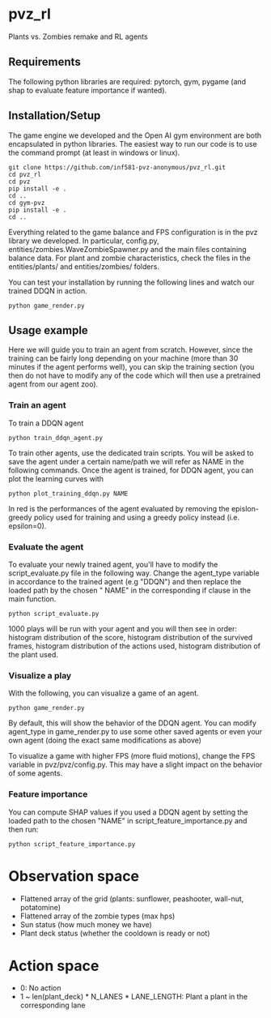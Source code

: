# pvz_rl

Plants vs. Zombies remake and RL agents

## Requirements

The following python libraries are required: pytorch, gym, pygame (and shap to evaluate feature importance if wanted).

## Installation/Setup

The game engine we developed and the Open AI gym environment are both encapsulated in python libraries.
The easiest way to run our code is to use the command prompt (at least in windows or linux).

```
git clone https://github.com/inf581-pvz-anonymous/pvz_rl.git
cd pvz_rl
cd pvz
pip install -e .
cd ..
cd gym-pvz
pip install -e .
cd ..
```

Everything related to the game balance and FPS configuration is in the pvz library we developed. In particular,
config.py, entities/zombies.WaveZombieSpawner.py and the main files containing balance data. For plant and zombie
characteristics, check the files in the entities/plants/ and entities/zombies/ folders.

You can test your installation by running the following lines and watch our trained DDQN in action.

```
python game_render.py
```

## Usage example

Here we will guide you to train an agent from scratch. However, since the training can be fairly long depending on your
machine (more than 30 minutes if the agent performs well), you can skip the training section (you then do not have to
modify any of the code which will then use a pretrained agent from our agent zoo).

### Train an agent

To train a DDQN agent

```
python train_ddqn_agent.py
```

To train other agents, use the dedicated train scripts. You will be asked to save the agent under a certain name/path we
will refer as NAME in the following commands.
Once the agent is trained, for DDQN agent, you can plot the learning curves with

```
python plot_training_ddqn.py NAME
```

In red is the performances of the agent evaluated by removing the epislon-greedy policy used for training and using a
greedy policy instead (i.e. epsilon=0).

### Evaluate the agent

To evaluate your newly trained agent, you'll have to modify the script_evaluate.py file in the following way. Change the
agent_type variable in accordance to the trained agent (e.g "DDQN") and then replace the loaded path by the chosen "
NAME" in the corresponding if clause in the main function.

```
python script_evaluate.py
```

1000 plays will be run with your agent and you will then see in order: histogram distribution of the score, histogram
distribution of the survived frames, histogram distribution of the actions used, histogram distribution of the plant
used.

### Visualize a play

With the following, you can visualize a game of an agent.

```
python game_render.py
```

By default, this will show the behavior of the DDQN agent. You can modify agent_type in game_render.py to use some other
saved agents or even your own agent (doing the exact same modifications as above)

To visualize a game with higher FPS (more fluid motions), change the FPS variable in pvz/pvz/config.py. This may have a
slight impact on the behavior of some agents.

### Feature importance

You can compute SHAP values if you used a DDQN agent by setting the loaded path to the chosen "NAME" in
script_feature_importance.py and then run:

```
python script_feature_importance.py
```

# Observation space

- Flattened array of the grid (plants: sunflower, peashooter, wall-nut, potatomine)
- Flattened array of the zombie types (max hps)
- Sun status (how much money we have)
- Plant deck status (whether the cooldown is ready or not)

# Action space

- 0: No action
- 1 ~ len(plant_deck) * N_LANES * LANE_LENGTH: Plant a plant in the corresponding lane 
